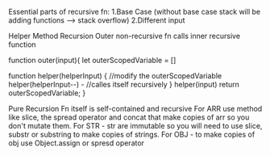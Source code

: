 Essential parts of recursive fn:
1.Base Case (without base case stack will be adding functions --> stack overflow)
2.Different input

Helper Method Recursion 
Outer non-recursive fn calls inner recursive function

function outer(input){
  let outerScopedVariable = []

  function helper(helperInput) {
    //modify the outerScopedVariable
    helper(helperInput--) - //calles itself recursively
  }
  helper(input)
  return outerScopedVariable;
}

Pure Recursion
Fn itself is self-contained and recursive
For ARR use method like slice, the spread operator and concat that make copies of arr so you don't mutate them.
For STR - str are immutable so you will need to use slice, substr or substring to make copies of strings.
For OBJ - to make copies of obj use Object.assign or spresd operator